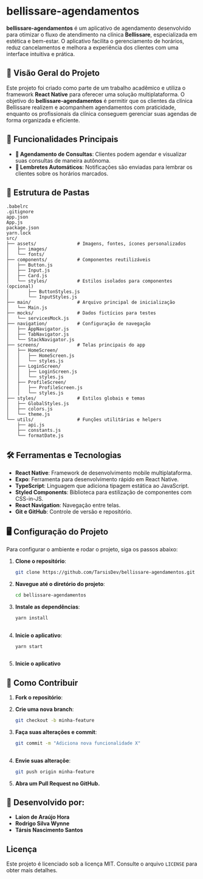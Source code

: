 # bellissare-agendamentos

**bellissare-agendamentos** é um aplicativo de agendamento desenvolvido para otimizar o fluxo de atendimento na clínica **Bellissare**, especializada em estética e bem-estar. O aplicativo facilita o gerenciamento de horários, reduz cancelamentos e melhora a experiência dos clientes com uma interface intuitiva e prática.

## 📌 Visão Geral do Projeto

Este projeto foi criado como parte de um trabalho acadêmico e utiliza o framework **React Native** para oferecer uma solução multiplataforma. O objetivo do **bellissare-agendamentos** é permitir que os clientes da clínica Bellissare realizem e acompanhem agendamentos com praticidade, enquanto os profissionais da clínica conseguem gerenciar suas agendas de forma organizada e eficiente.

## 🚀 Funcionalidades Principais

- **📅 Agendamento de Consultas**: Clientes podem agendar e visualizar suas consultas de maneira autônoma.
- **🔔 Lembretes Automáticos**: Notificações são enviadas para lembrar os clientes sobre os horários marcados.

## 📁 Estrutura de Pastas

```plaintext
.babelrc
.gitignore
app.json
App.js
package.json
yarn.lock
src/
├── assets/               # Imagens, fontes, ícones personalizados
│   ├── images/
│   └── fonts/
├── components/           # Componentes reutilizáveis
│   ├── Button.js
│   ├── Input.js
│   ├── Card.js
│   └── styles/           # Estilos isolados para componentes (opcional)
│       ├── ButtonStyles.js
│       └── InputStyles.js
├── main/                 # Arquivo principal de inicialização
│   └── Main.js           
├── mocks/                # Dados fictícios para testes
│   └── servicesMock.js   
├── navigation/           # Configuração de navegação
│   ├── AppNavigator.js
│   ├── TabNavigator.js
│   └── StackNavigator.js
├── screens/              # Telas principais do app
│   ├── HomeScreen/
│   │   ├── HomeScreen.js
│   │   └── styles.js
│   ├── LoginScreen/
│   │   ├── LoginScreen.js
│   │   └── styles.js
│   ├── ProfileScreen/
│   │   ├── ProfileScreen.js
│   │   └── styles.js
├── styles/               # Estilos globais e temas
│   ├── GlobalStyles.js
│   ├── colors.js
│   └── theme.js
└── utils/                # Funções utilitárias e helpers
    ├── api.js
    ├── constants.js
    └── formatDate.js
```
## 🛠️ Ferramentas e Tecnologias

- **React Native**: Framework de desenvolvimento mobile multiplataforma.
- **Expo**: Ferramenta para desenvolvimento rápido em React Native.
- **TypeScript**: Linguagem que adiciona tipagem estática ao JavaScript.
- **Styled Components**: Biblioteca para estilização de componentes com CSS-in-JS.
- **React Navigation**: Navegação entre telas.
- **Git e GitHub**: Controle de versão e repositório.

## 🖥️ Configuração do Projeto

Para configurar o ambiente e rodar o projeto, siga os passos abaixo:

1. **Clone o repositório**:
   ```bash
   git clone https://github.com/TarsisDev/bellissare-agendamentos.git

2. **Navegue até o diretório do projeto**:
   ```bash
   cd bellissare-agendamentos
   
3. **Instale as dependências**:
   ```bash
   yarn install
  
4. **Inicie o aplicativo**:
   ```bash
   yarn start
     
5. **Inicie o aplicativo**

## 🧩 Como Contribuir
1. **Fork o repositório**:

2. **Crie uma nova branch**:
   ```bash
   git checkout -b minha-feature
   
3. **Faça suas alterações e commit**:
   ```bash
   git commit -m "Adiciona nova funcionalidade X"
  
4. **Envie suas alteraçõe**:
    ```bash
    git push origin minha-feature

5. **Abra um Pull Request no GitHub.**

## 👥 Desenvolvido por:

- **Laion de Araújo Hora**
- **Rodrigo Silva Wynne**
- **Társis Nascimento Santos**

## Licença

Este projeto é licenciado sob a licença MIT. Consulte o arquivo `LICENSE` para obter mais detalhes.
